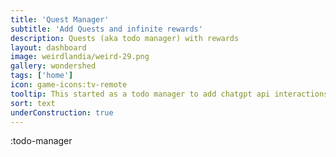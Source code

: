```yaml
---
title: 'Quest Manager'
subtitle: 'Add Quests and infinite rewards'
description: Quests (aka todo manager) with rewards
layout: dashboard
image: weirdlandia/weird-29.png
gallery: wondershed
tags: ['home']
icon: game-icons:tv-remote
tooltip: This started as a todo manager to add chatgpt api interactions, but I got more interested in the reward, which started as a String but soon warranted its own api routes. I am looking forward to adding chatgpt interactions to the rewards!
sort: text
underConstruction: true
---
```


:todo-manager
